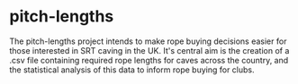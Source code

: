 # pitch-lengths
The pitch-lengths project intends to make rope buying decisions easier for those interested in SRT caving in the UK. It's central aim is the creation of a .csv file containing required rope lengths for caves across the country, and the statistical analysis of this data to inform rope buying for clubs.
